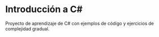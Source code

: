 # Introducción a C#

Proyecto de aprendizaje de C# con ejemplos de código y ejercicios de complejidad gradual.
